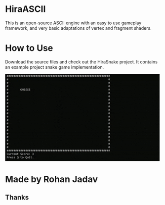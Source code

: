 # HiraASCII

This is an open-source ASCII engine with an easy to use gameplay framework, and very basic adaptations of vertex and fragment shaders.

# How to Use

Download the source files and check out the HiraSnake project. It contains an example project snake game implementation.

![](~doc/snakegif.gif)

# Made by Rohan Jadav
## Thanks